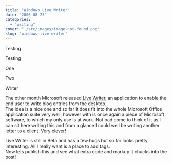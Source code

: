 ```yaml
---
title: "Windows Live Writer"
date: "2006-08-23"
categories: 
  - "writing"
cover: "./src/images/image-not-found.png"
slug: "windows-live-writer"
---
```


Testing

Testing

One

Two

Writer

The other month Microsoft released [Live Writer](http://dev.live.com/blogs/devlive/archive/2006/08/14/44.aspx), an application to enable the end user to write blog entries from the desktop.  
The idea is a nice one and so far it does fit into the whole Microsoft Office application suite very well, however with is once again a piece of Microsoft software, to which my only use is at work. Not bad come to think of it as I can sit here writing this and from a glance I could well be writing another letter to a client. Very clever!

Live Writer is still in Beta and has a few bugs but so far looks pretty interesting. All I really want is a place to add tags.  
Now lets publish this and see what extra code and markup it chucks into the post!
